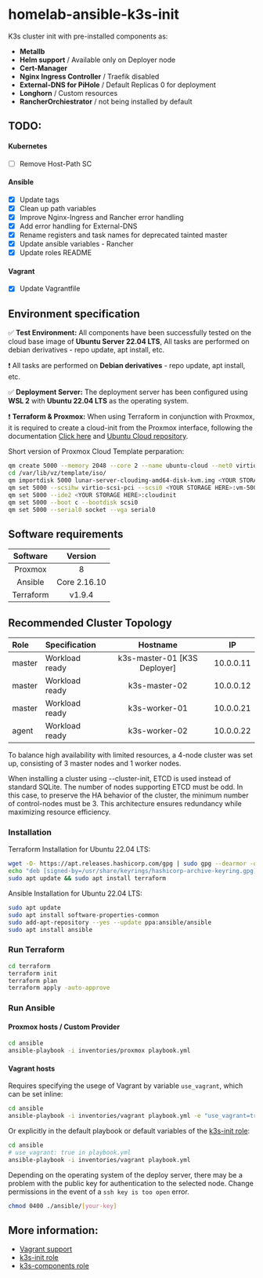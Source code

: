 # homelab-ansible-k3s-init

K3s cluster init with pre-installed components as:
 - **Metallb**
 - **Helm support** / Available only on Deployer node
 - **Cert-Manager**
 - **Nginx Ingress Controller** / Traefik disabled
 - **External-DNS for PiHole** / Default Replicas 0 for deployment
 - **Longhorn** / Custom resources
 - **RancherOrchiestrator** / not being installed by default

## TODO:
#### Kubernetes
- [ ] Remove Host-Path SC
#### Ansible
- [X] Update tags
- [X] Clean up path variables
- [X] Improve Nginx-Ingress and Rancher error handling
- [X] Add error handling for External-DNS
- [X] Rename registers and task names for deprecated tainted master
- [X] Update ansible variables - Rancher
- [X] Update roles README
#### Vagrant
- [X] Update Vagrantfile

## Environment specification

✅ **Test Environment:** All components have been successfully tested on the cloud base image of **Ubuntu Server 22.04 LTS**, All tasks are performed on debian derivatives - repo update, apt install, etc.

❗ All tasks are performed on **Debian derivatives** - repo update, apt install, etc.

✅ **Deployment Server:** The deployment server has been configured using **WSL 2** with **Ubuntu 22.04 LTS** as the operating system.

❗ **Terraform & Proxmox:** When using Terraform in conjunction with Proxmox, it is required to create a cloud-init from the Proxmox interface, following the documentation [Click here](https://pve.proxmox.com/wiki/Cloud-Init_Support) and [Ubuntu Cloud repository](https://cloud-images.ubuntu.com/jammy/current/).

Short version of Proxmox Cloud Template perparation:
 ```bash
qm create 5000 --memory 2048 --core 2 --name ubuntu-cloud --net0 virtio,bridge=vmbr0
cd /var/lib/vz/template/iso/
qm importdisk 5000 lunar-server-cloudimg-amd64-disk-kvm.img <YOUR STORAGE HERE>
qm set 5000 --scsihw virtio-scsi-pci --scsi0 <YOUR STORAGE HERE>:vm-5000-disk-0
qm set 5000 --ide2 <YOUR STORAGE HERE>:cloudinit
qm set 5000 --boot c --bootdisk scsi0
qm set 5000 --serial0 socket --vga serial0
```

## Software requirements 
| Software   | Version    |
|:----------:|:----------:|
| Proxmox    |     8      |
| Ansible    |     Core 2.16.10       |
| Terraform  |     v1.9.4       |

## Recommended Cluster Topology 
| Role       | Specification    | Hostname        |IP               |
|:-----------|:-----------------|:---------------:|:---------------:|
| master     | Workload ready   | k3s-master-01 [K3S Deployer]  |     10.0.0.11   |
| master     | Workload ready   | k3s-master-02   |     10.0.0.12   |
| master     | Workload ready   | k3s-worker-01   |     10.0.0.21   |
| agent      | Workload ready   | k3s-worker-02   |     10.0.0.22   |

To balance high availability with limited resources, a 4-node cluster was set up, consisting of 3 master nodes and 1 worker nodes.

When installing a cluster using --cluster-init, ETCD is used instead of standard SQLite. The number of nodes supporting ETCD must be odd. In this case, to preserve the HA behavior of the cluster, the minimum number of control-nodes must be 3. This architecture ensures redundancy while maximizing resource efficiency.

### Installation
Terraform Installation for Ubuntu 22.04 LTS:
```bash
wget -O- https://apt.releases.hashicorp.com/gpg | sudo gpg --dearmor -o /usr/share/keyrings/hashicorp-archive-keyring.gpg
echo "deb [signed-by=/usr/share/keyrings/hashicorp-archive-keyring.gpg] https://apt.releases.hashicorp.com $(lsb_release -cs) main" | sudo tee /etc/apt/sources.list.d/hashicorp.list
sudo apt update && sudo apt install terraform
```
Ansible Installation for Ubuntu 22.04 LTS:
```bash
sudo apt update
sudo apt install software-properties-common
sudo add-apt-repository --yes --update ppa:ansible/ansible
sudo apt install ansible
```

### Run Terraform
```bash
cd terraform
terraform init
terraform plan
terraform apply -auto-approve
```

### Run Ansible
#### Proxmox hosts / Custom Provider
```bash
cd ansible
ansible-playbook -i inventories/proxmox playbook.yml
```

#### Vagrant hosts
Requires specifying the usege of Vagrant by variable `use_vagrant`, which can be set inline:
```bash
cd ansible
ansible-playbook -i inventories/vagrant playbook.yml -e "use_vagrant=true"
```
Or explicitly in the default playbook or default variables of the [k3s-init role](./ansible/roles/k3s-init/README.md):
```bash
cd ansible
# use_vagrant: true in playbook.yml
ansible-playbook -i inventories/vagrant playbook.yml
```

Depending on the operating system of the deploy server, there may be a problem with the public key for authentication to the selected node. Change permissions in the event of a `ssh key is too open` error.
```bash
chmod 0400 ./ansible/[your-key]
```

## More information:
- [Vagrant support](./vagrant/README.md)
- [k3s-init role](./ansible/roles/k3s-init/README.md)
- [k3s-components role](./ansible/roles/k3s-components/README.md)
